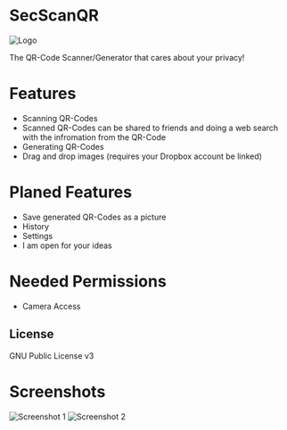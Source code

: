 # SecScanQR
![Logo](https://raw.githubusercontent.com/t-dankworth/SecScanQR/master/pictures/web_hi_res_512.png)

The QR-Code Scanner/Generator that cares about your privacy!

# Features

  - Scanning QR-Codes
  - Scanned QR-Codes can be shared to friends and doing a web search with the infromation from the QR-Code
  - Generating QR-Codes
  - Drag and drop images (requires your Dropbox account be linked)

# Planed Features
  - Save generated QR-Codes as a picture
  - History
  - Settings
  - I am open for your ideas

# Needed Permissions
  - Camera Access

License
----

GNU Public License v3

# Screenshots
![Screenshot 1](https://raw.githubusercontent.com/t-dankworth/SecScanQR/master/pictures/2017_08_16_12_47_23.png)
![Screenshot 2](https://raw.githubusercontent.com/t-dankworth/SecScanQR/master/pictures/2017_08_16_12_47_56.png)

